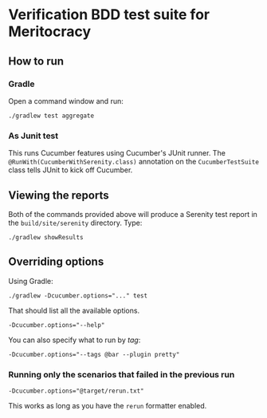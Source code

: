 # Verification BDD test suite for Meritocracy

## How to run 

### Gradle

Open a command window and run:

    ./gradlew test aggregate

### As Junit test
This runs Cucumber features using Cucumber's JUnit runner. The `@RunWith(CucumberWithSerenity.class)` annotation on the `CucumberTestSuite`
class tells JUnit to kick off Cucumber.

## Viewing the reports

Both of the commands provided above will produce a Serenity test report in the `build/site/serenity` directory. Type:

    ./gradlew showResults

## Overriding options

Using Gradle:

    ./gradlew -Dcucumber.options="..." test

That should list all the available options.

    -Dcucumber.options="--help"

You can also specify what to run by *tag*:

    -Dcucumber.options="--tags @bar --plugin pretty"

### Running only the scenarios that failed in the previous run

    -Dcucumber.options="@target/rerun.txt"

This works as long as you have the `rerun` formatter enabled.
